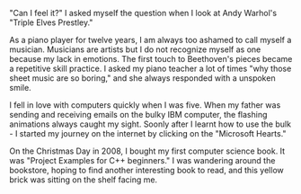 

"Can I feel it?" I asked myself the question when I look at Andy Warhol's "Triple Elves Prestley."

As a piano player for twelve years, I am always too ashamed to call myself a musician. Musicians are artists but I do not recognize myself as one because my lack in emotions. The first touch
to Beethoven's pieces became a repetitive skill practice. I asked my piano teacher a lot of times "why those sheet music are so boring," and she always responded with a unspoken smile.

I fell in love with computers quickly when I was five. When my father was sending and receiving emails on the bulky IBM computer, the flashing animations always caught my sight. Soonly after
I learnt how to use the bulk - I started my journey on the internet by clicking on the "Microsoft Hearts."

On the Christmas Day in 2008, I bought my first computer science book. It was "Project Examples for C++ beginners." I was wandering around the bookstore, hoping to find another interesting
book to read, and this yellow brick was sitting on the shelf facing me.
